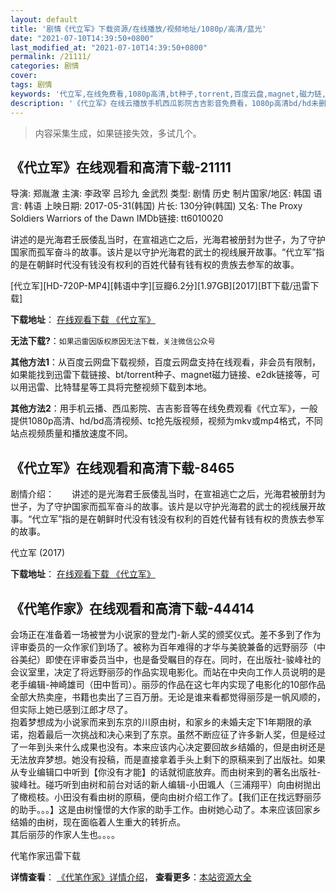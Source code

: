 ```yaml
---
layout: default
title: '剧情《代立军》下载资源/在线播放/视频地址/1080p/高清/蓝光'
date: "2021-07-10T14:39:50+0800"
last_modified_at: "2021-07-10T14:39:50+0800"
permalink: /21111/
categories: 剧情
cover:
tags: 剧情
keywords: '代立军,在线免费看,1080p高清,bt种子,torrent,百度云盘,magnet,磁力链,迅雷下载资源'
description: '《代立军》在线云播放手机西瓜影院吉吉影音免费看，1080p高清bd/hd未删减完整版和tc抢先枪版，mkv/mp4格式，附带bt/torrent种子、magnet/磁力链、百度云盘、网盘资源迅雷下载链接'
---
```


>内容采集生成，如果链接失效，多试几个。


## 《代立军》在线观看和高清下载-21111

导演: 郑胤澈 主演: 李政宰 吕珍九 金武烈 类型: 剧情 历史 制片国家/地区: 韩国 语言: 韩语 上映日期: 2017-05-31(韩国) 片长: 130分钟(韩国) 又名: The Proxy Soldiers Warriors of the Dawn IMDb链接: tt6010020

讲述的是光海君壬辰倭乱当时，在宣祖逃亡之后，光海君被册封为世子，为了守护国家而孤军奋斗的故事。该片是以守护光海君的武士的视线展开故事。“代立军”指的是在朝鲜时代没有钱没有权利的百姓代替有钱有权的贵族去参军的故事。


[代立军][HD-720P-MP4][韩语中字][豆瓣6.2分][1.97GB][2017][BT下载/迅雷下载]

**下载地址**： [在线观看下载 《代立军》](https://www.btdx8.com/torrent/dlj_2017.html) 


**无法下载?**：`如果迅雷因版权原因无法下载，关注微信公众号 `

**其他方法1**：从百度云网盘下载视频，百度云网盘支持在线观看，非会员有限制，如果能找到迅雷下载链接、bt/torrent种子、magnet磁力链接、e2dk链接等，可以用迅雷、比特彗星等工具将完整视频下载到本地。

**其他方法2**：用手机云播、西瓜影院、吉吉影音等在线免费观看《代立军》，一般提供1080p高清、hd/bd高清视频、tc抢先版视频，视频为mkv或mp4格式，不同站点视频质量和播放速度不同。


## 《代立军》在线观看和高清下载-8465

剧情介绍：　　讲述的是光海君壬辰倭乱当时，在宣祖逃亡之后，光海君被册封为世子，为了守护国家而孤军奋斗的故事。该片是以守护光海君的武士的视线展开故事。“代立军”指的是在朝鲜时代没有钱没有权利的百姓代替有钱有权的贵族去参军的故事。


代立军 (2017)

**下载地址**： [在线观看下载 《代立军》](https://www.btbtdy.me/btdy/dy10945.html) 


## 《代笔作家》在线观看和高清下载-44414

会场正在准备着一场被誉为小说家的登龙门-新人奖的颁奖仪式。差不多到了作为评审委员的一众作家们到场了。被称为百年难得的才华与美貌兼备的远野丽莎（中谷美纪）即使在评审委员当中，也是备受瞩目的存在。同时，在出版社-骏峰社的会议室里，决定了将远野丽莎的作品实现电影化。而站在中央向工作人员说明的是老手编辑-神崎雄司（田中哲司）。丽莎的作品在这七年内实现了电影化的10部作品全部大热卖座，书籍也卖出了三百万册。无论是谁来看都觉得丽莎是一帆风顺的，但实际上她已感到江郎才尽了。<br />抱着梦想成为小说家而来到东京的川原由树，和家乡的未婚夫定下1年期限的承诺，抱着最后一次挑战和决心来到了东京。虽然不断应征了许多新人奖，但是经过了一年到头来什么成果也没有。本来应该内心决定要回故乡结婚的，但是由树还是无法放弃梦想。她没有投稿，而是直接拿着手头上剩下的原稿来到了出版社。如果从专业编辑口中听到【你没有才能】的话就彻底放弃。而由树来到的著名出版社-骏峰社。碰巧听到由树和前台对话的新人编辑-小田颯人（三浦翔平）向由树抛出了橄榄枝。小田没有看由树的原稿，便向由树介绍工作了。【我们正在找远野丽莎的助手。。。】这是由树憧憬的大作家的助手工作。由树她心动了。本来应该回家乡结婚的由树，现在面临着人生重大的转折点。<br />其后丽莎的作家人生也。。。。<!---剧情end--->


代笔作家迅雷下载

**详情查看**： [《代笔作家》详情介绍](/movie/44414/)， **查看更多**：[本站资源大全](/movie/t/all/)

